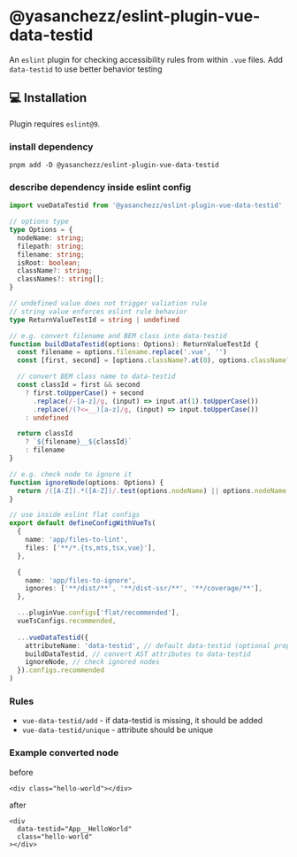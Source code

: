 # @yasanchezz/eslint-plugin-vue-data-testid

An `eslint` plugin for checking accessibility rules from within `.vue` files. Add `data-testid` to use better behavior testing

## 💻 Installation

Plugin requires `eslint@9`.

### install dependency

`pnpm add -D @yasanchezz/eslint-plugin-vue-data-testid`

### describe dependency inside eslint config

```typescript
import vueDataTestid from '@yasanchezz/eslint-plugin-vue-data-testid'

// options type
type Options = {
  nodeName: string;
  filepath: string;
  filename: string;
  isRoot: boolean;
  className?: string;
  classNames?: string[];
}

// undefined value does not trigger valiation rule
// string value enforces eslint rule behavior
type ReturnValueTestId = string | undefined

// e.g. convert filename and BEM class into data-testid
function buildDataTestid(options: Options): ReturnValueTestId {
  const filename = options.filename.replace('.vue', '')
  const [first, second] = [options.className?.at(0), options.className?.slice(1)]

  // convert BEM class name to data-testid
  const classId = first && second
    ? first.toUpperCase() + second
      .replace(/-[a-z]/g, (input) => input.at(1).toUpperCase())
      .replace(/(?<=__)[a-z]/g, (input) => input.toUpperCase())
    : undefined

  return classId
    ? `${filename}__${classId}`
    : filename
}

// e.g. check node to ignore it
function ignoreNode(options: Options) {
  return /([A-Z]).*([A-Z])/.test(options.nodeName) || options.nodeName.includes('-')
}

// use inside eslint flat configs
export default defineConfigWithVueTs(
  {
    name: 'app/files-to-lint',
    files: ['**/*.{ts,mts,tsx,vue}'],
  },

  {
    name: 'app/files-to-ignore',
    ignores: ['**/dist/**', '**/dist-ssr/**', '**/coverage/**'],
  },

  ...pluginVue.configs['flat/recommended'],
  vueTsConfigs.recommended,
  
  ...vueDataTestid({
    attributeName: 'data-testid', // default data-testid (optional props)
    buildDataTestid, // convert AST attributes to data-testid
    ignoreNode, // check ignored nodes
  }).configs.recommended
)
```

### Rules
- `vue-data-testid/add` - if data-testid is missing, it should be added
- `vue-data-testid/unique` - attribute should be unique

### Example converted node
before
```vue
<div class="hello-world"></div>
```

after
```vue
<div
  data-testid="App__HelloWorld"
  class="hello-world"
></div>
```
